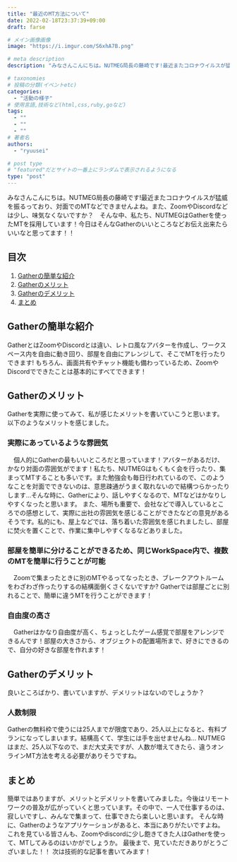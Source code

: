 ```yaml
---
title: "最近のMT方法について"
date: 2022-02-18T23:37:39+09:00
draft: farse

# メイン画像画像
image: "https://i.imgur.com/S6xhA7B.png"

# meta description
description: "みなさんこんにちは。NUTMEG局長の藤崎です!最近またコロナウイルスが猛威を振るっており、対面でのMTなどできませんよね。また、ZoomやDiscordなどは少し、味気なくないですか？　そんな中、私たち、NUTMEGはGatherを使ったMTを採用しています！今日はそんなGatherのいいところなどお伝え出来たらいいなと思ってます！！"

# taxonomies
# 投稿の分類(イベントetc)
categories:
  - "活動の様子"
# 使用言語,技術など(html,css,ruby,goなど)
tags:
  - ""
  - ""
  - ""
# 著者名
authors:
  - "ryuusei"

# post type
# "featured"だとサイトの一番上にランダムで表示されるようになる
type: "post"
---
```


みなさんこんにちは。NUTMEG局長の藤崎です!最近またコロナウイルスが猛威を振るっており、対面でのMTなどできませんよね。また、ZoomやDiscordなどは少し、味気なくないですか？　そんな中、私たち、NUTMEGはGatherを使ったMTを採用しています！今日はそんなGatherのいいところなどお伝え出来たらいいなと思ってます！！

## 目次

  1. [Gatherの簡単な紹介](#gatherの簡単な紹介)
  1. [Gatherのメリット](#gatherのメリット)
  1. [Gatherのデメリット](#gatherのデメリット)
  1. [まとめ](#まとめ)

## Gatherの簡単な紹介

GatherとはZoomやDiscordとは違い、レトロ風なアバターを作成し、ワークスペース内を自由に動き回り、部屋を自由にアレンジして、そこでMTを行ったりできます!
もちろん、画面共有やチャット機能も備わっているため、ZoomやDiscordでできたことは基本的にすべてできます！

## Gatherのメリット

Gatherを実際に使ってみて、私が感じたメリットを書いていこうと思います。
以下のようなメリットを感じました。

### 実際にあっているような雰囲気

　個人的にGatherの最もいいところだと思っています！アバターがあるだけ、かなり対面の雰囲気がでます！私たち、NUTMEGはもくもく会を行ったり、集まってMTすることも多いです。また勉強会も毎日行われているので、このようなことを対面でできないのは、意思疎通がうまく取れないので結構つらかったりします...そんな時に、Gatherにより、話しやすくなるので、MTなどはかなりしやすくなったと思います。
 また、場所も重要で、会社などで導入しているところでの感想として、実際に出社の雰囲気を感じることができたなどの意見があるそうです。私的にも、屋上などでは、落ち着いた雰囲気を感じれましたし、部屋に焚火を置くことで、作業に集中しやすくなるなどありました。

### 部屋を簡単に分けることができるため、同じWorkSpace内で、複数のMTを簡単に行うことが可能

　Zoomで集まったときに別のMTやるってなったとき、ブレークアウトルームをわざわざ作ったりするの結構面倒くさくないですか? Gatherでは部屋ごとに別れることで、簡単に違うMTを行うことができます！

### 自由度の高さ

　Gatherはかなり自由度が高く、ちょっとしたゲーム感覚で部屋をアレンジできるんです！部屋の大きさから、オブジェクトの配置場所まで、好きにできるので、自分の好きな部屋を作れます！

## Gatherのデメリット

良いところばかり、書いていますが、デメリットはないのでしょうか？

### 人数制限

Gatherの無料枠で使うには25人までが限度であり、25人以上になると、有料プランになってしまいます。結構高くて、学生には手を出せませんね...
NUTMEGはまだ、25人以下なので、まだ大丈夫ですが、人数が増えてきたら、違うオンラインMT方法を考える必要がありそうですね。

## まとめ

簡単ではありますが、メリットとデメリットを書いてみました。今後はリモートワークの普及が広がっていくと思っています。その中で、一人で仕事するのは、寂しいですし、みんなで集まって、仕事できたら楽しいと思います。
そんな時に、Gatherのようなアプリケーションがあると、本当にありがたいですよね。
これを見ている皆さんも、Zoomやdiscordに少し飽きてきた人はGatherを使って、MTしてみるのはいかがでしょうか。
最後まで、見ていただきありがとうございました！！
次は技術的な記事を書いてみます！
